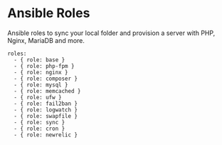 # Ansible Roles

Ansible roles to sync your local folder and provision a server with PHP, Nginx, MariaDB and more.

    roles:
      - { role: base }
      - { role: php-fpm }
      - { role: nginx }
      - { role: composer }
      - { role: mysql }
      - { role: memcached }
      - { role: ufw }
      - { role: fail2ban }
      - { role: logwatch }
      - { role: swapfile }
      - { role: sync }
      - { role: cron }
      - { role: newrelic }
